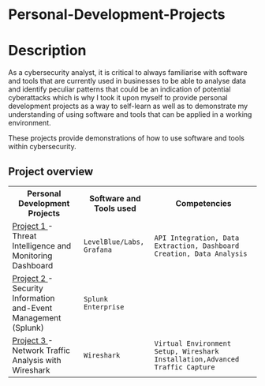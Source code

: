 # Personal-Development-Projects


<h1>Description</h1>
As a cybersecurity analyst, it is critical to always familiarise with software and tools that are currently used in businesses to be able to analyse data and identify
peculiar patterns that could be an indication of potential cyberattacks which is why I took it upon myself to provide personal development projects as a way to self-learn
as well as to demonstrate my understanding of using software and tools that can be applied in a working environment.



These projects provide demonstrations of how to use software and tools within cybersecurity.

<body>
<h2>Project overview</h2>
<table>
  <tr>
    <!-- Personal Development Projects --> 
    <th>Personal Development Projects</th>
    <th>Software and Tools used</th>
    <th>Competencies</th>
  </tr>
    <!-- Threat Intelligence and Monitoring Dashboard --> 
  <tr>
    <td><a href="https://github.com/dariusrichardson55/Threat-Intelligence-and-Monitoring-Dashboard">Project 1 </a>- Threat Intelligence and Monitoring Dashboard</td>
    <td><code>LevelBlue/Labs, Grafana</code></td>
        <td><code>API Integration, Data Extraction, Dashboard Creation, Data Analysis</td>
  </tr>
   <!-- Security Information and-Event Management (Splunk) --> 
  <tr>
    <td><a href="https://github.com/dariusrichardson55/Security-Information-and-Event-Management-Splunk">Project 2 </a>- Security Information and-Event Management (Splunk)</td>
    <td><code>Splunk Enterprise</code></td>
    </tr>
    <!-- Network Traffic Analysis with Wireshark --> 
  <tr>
    <td><a href="https://github.com/dariusrichardson55/Network-Traffic-Analysis-with-Wireshark">Project 3 </a>- Network Traffic Analysis with Wireshark</td>
    <td><code>Wireshark</code></td>
    <td><code>Virtual Environment Setup, Wireshark Installation,Advanced Traffic Capture</code></td>
    </tr>
</table>
</body>
